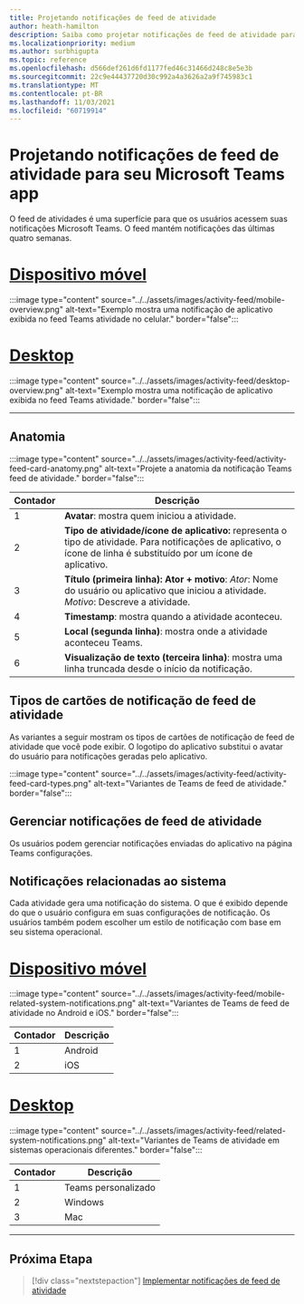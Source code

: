 ```yaml
---
title: Projetando notificações de feed de atividade
author: heath-hamilton
description: Saiba como projetar notificações de feed de atividade para seu aplicativo Teams e obter o kit Microsoft Teams interface do usuário.
ms.localizationpriority: medium
ms.author: surbhigupta
ms.topic: reference
ms.openlocfilehash: d566def261d6fd1177fed46c31466d248c8e5e3b
ms.sourcegitcommit: 22c9e44437720d30c992a4a3626a2a9f745983c1
ms.translationtype: MT
ms.contentlocale: pt-BR
ms.lasthandoff: 11/03/2021
ms.locfileid: "60719914"
---
```

# <a name="designing-activity-feed-notifications-for-your-microsoft-teams-app"></a>Projetando notificações de feed de atividade para seu Microsoft Teams app

O feed de atividades é uma superfície para que os usuários acessem suas notificações Microsoft Teams. O feed mantém notificações das últimas quatro semanas.

# <a name="mobile"></a>[Dispositivo móvel](#tab/mobile)

:::image type="content" source="../../assets/images/activity-feed/mobile-overview.png" alt-text="Exemplo mostra uma notificação de aplicativo exibida no feed Teams atividade no celular." border="false":::

# <a name="desktop"></a>[Desktop](#tab/desktop)

:::image type="content" source="../../assets/images/activity-feed/desktop-overview.png" alt-text="Exemplo mostra uma notificação de aplicativo exibida no feed Teams atividade." border="false":::

---

## <a name="anatomy"></a>Anatomia

:::image type="content" source="../../assets/images/activity-feed/activity-feed-card-anatomy.png" alt-text="Projete a anatomia da notificação Teams feed de atividade." border="false":::

|Contador|Descrição|
|----------|-----------|
|1|**Avatar**: mostra quem iniciou a atividade.|
|2|**Tipo de atividade/ícone de aplicativo:** representa o tipo de atividade. Para notificações de aplicativo, o ícone de linha é substituído por um ícone de aplicativo.|
|3|**Título (primeira linha): Ator + motivo**: *Ator*: Nome do usuário ou aplicativo que iniciou a atividade. *Motivo*: Descreve a atividade.|
|4|**Timestamp**: mostra quando a atividade aconteceu.|
|5|**Local (segunda linha)**: mostra onde a atividade aconteceu Teams.|
|6 |**Visualização de texto (terceira linha)**: mostra uma linha truncada desde o início da notificação.|

## <a name="types-of-activity-feed-notification-cards"></a>Tipos de cartões de notificação de feed de atividade

As variantes a seguir mostram os tipos de cartões de notificação de feed de atividade que você pode exibir. O logotipo do aplicativo substitui o avatar do usuário para notificações geradas pelo aplicativo.

:::image type="content" source="../../assets/images/activity-feed/activity-feed-card-types.png" alt-text="Variantes de Teams de feed de atividade." border="false":::

## <a name="manage-activity-feed-notifications"></a>Gerenciar notificações de feed de atividade

Os usuários podem gerenciar notificações enviadas do aplicativo na página Teams configurações.

## <a name="related-system-notifications"></a>Notificações relacionadas ao sistema

Cada atividade gera uma notificação do sistema. O que é exibido depende do que o usuário configura em suas configurações de notificação. Os usuários também podem escolher um estilo de notificação com base em seu sistema operacional.

# <a name="mobile"></a>[Dispositivo móvel](#tab/mobile)

:::image type="content" source="../../assets/images/activity-feed/mobile-related-system-notifications.png" alt-text="Variantes de Teams de feed de atividade no Android e iOS." border="false":::

|Contador|Descrição|
|----------|-----------|
|1|Android|
|2|iOS|

# <a name="desktop"></a>[Desktop](#tab/desktop)

:::image type="content" source="../../assets/images/activity-feed/related-system-notifications.png" alt-text="Variantes de Teams de atividade em sistemas operacionais diferentes." border="false":::

|Contador|Descrição|
|----------|-----------|
|1|Teams personalizado|
|2|Windows|
|3|Mac|

---

## <a name="next-step"></a>Próxima Etapa

> [!div class="nextstepaction"]
> [Implementar notificações de feed de atividade](/graph/teams-send-activityfeednotifications)
